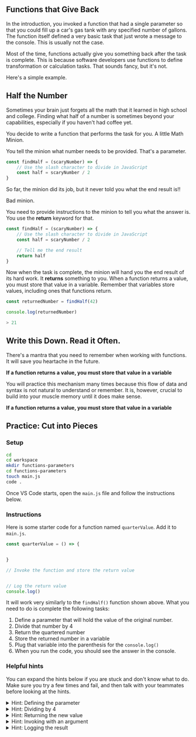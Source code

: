## Functions that Give Back

In the introduction, you invoked a function that had a single parameter so that you could fill up a car's gas tank with any specified number of gallons. The function itself defined a very basic task that just wrote a message to the console. This is usually not the case.

Most of the time, functions actually give you something back after the task is complete. This is because software developers use functions to define transformation or calculation tasks. That sounds fancy, but it's not.

Here's a simple example.

## Half the Number

Sometimes your brain just forgets all the math that it learned in high school and college. Finding what half of a number is sometimes beyond your capabilities, especially if you haven't had coffee yet.

You decide to write a function that performs the task for you. A little Math Minion.

You tell the minion what number needs to be provided. That's a parameter.

```js
const findHalf = (scaryNumber) => {
	// Use the slash character to divide in JavaScript
	const half = scaryNumber / 2
}
```

So far, the minion did its job, but it never told you what the end result is!!

Bad minion.

You need to provide instructions to the minion to tell you what the answer is. You use the **return** keyword for that.

```js
const findHalf = (scaryNumber) => {
	// Use the slash character to divide in JavaScript
	const half = scaryNumber / 2

	// Tell me the end result
	return half
}
```

Now when the task is complete, the minion will hand you the end result of its hard work. It **returns** something to you. When a function returns a value, you must store that value in a variable. Remember that variables store values, including ones that functions return.

```js
const returnedNumber = findHalf(42)

console.log(returnedNumber)

> 21
```

## Write this Down. Read it Often.

There's a mantra that you need to remember when working with functions. It will save you heartache in the future.

**If a function returns a value, you must store that value in a variable**

You will practice this mechanism many times because this flow of data and syntax is not natural to understand or remember. It is, however, crucial to build into your muscle memory until it does make sense.

**If a function returns a value, you must store that value in a variable**

## Practice: Cut into Pieces

### Setup

```sh
cd
cd workspace
mkdir functions-parameters
cd functions-parameters
touch main.js
code .
```

Once VS Code starts, open the `main.js` file and follow the instructions below.

### Instructions

Here is some starter code for a function named `quarterValue`. Add it to `main.js`.

```js
const quarterValue = () => {


}

// Invoke the function and store the return value


// Log the return value
console.log()
```

It will work very similarly to the `findHalf()` function shown above. What you need to do is complete the following tasks:

1. Define a parameter that will hold the value of the original number.
2. Divide that number by 4
3. Return the quartered number
4. Store the returned number in a variable
5. Plug that variable into the parenthesis for the `console.log()`
6. When you run the code, you should see the answer in the console.

### Helpful hints

You can expand the hints below if you are stuck and don't know what to do. Make sure you try a few times and fail, and then talk with your teammates before looking at the hints.

<details>
    <summary>Hint: Defining the parameter</summary>

    const quarterValue = (startingNumber) => {


    }

    // Invoke the function and store the return value


    // Log the return value
    console.log()
</details>

<details>
    <summary>Hint: Dividing by 4</summary>

    const quarterValue = (startingNumber) => {
        const quartered = startingNumber / 4

    }

    // Invoke the function and store the return value


    // Log the return value
    console.log()
</details>

<details>
    <summary>Hint: Returning the new value</summary>

    const quarterValue = (startingNumber) => {
        const quartered = startingNumber / 4

        return quartered
    }

    // Invoke the function and store the return value


    // Log the return value
    console.log()
</details>

<details>
    <summary>Hint: Invoking with an argument</summary>

    const quarterValue = (startingNumber) => {
        const quartered = startingNumber / 4

        return quartered
    }

    // Invoke the function and store the return value
    const result = quarterValue(256)

    // Log the return value
    console.log()
</details>

<details>
    <summary>Hint: Logging the result</summary>

    const quarterValue = (startingNumber) => {
        const quartered = startingNumber / 4

        return quartered
    }

    // Invoke the function and store the return value
    const result = quarterValue(256)

    // Log the return value
    console.log(result)
</details>
